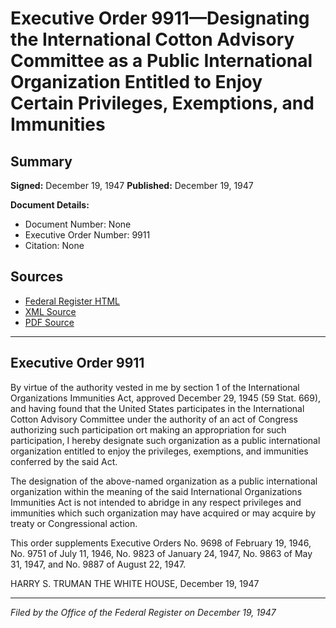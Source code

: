 # Executive Order 9911—Designating the International Cotton Advisory Committee as a Public International Organization Entitled to Enjoy Certain Privileges, Exemptions, and Immunities

## Summary

**Signed:** December 19, 1947
**Published:** December 19, 1947

**Document Details:**
- Document Number: None
- Executive Order Number: 9911
- Citation: None

## Sources
- [Federal Register HTML](https://www.presidency.ucsb.edu/documents/executive-order-9911-designating-the-international-cotton-advisory-committee-public)
- [XML Source](None)
- [PDF Source](None)

---

## Executive Order 9911

By virtue of the authority vested in me by section 1 of the International Organizations Immunities Act, approved December 29, 1945 (59 Stat. 669), and having found that the United States participates in the International Cotton Advisory Committee under the authority of an act of Congress authorizing such participation ort making an appropriation for such participation, I hereby designate such organization as a public international organization entitled to enjoy the privileges, exemptions, and immunities conferred by the said Act.

The designation of the above-named organization as a public international organization within the meaning of the said International Organizations Immunities Act is not intended to abridge in any respect privileges and immunities which such organization may have acquired or may acquire by treaty or Congressional action.

This order supplements Executive Orders No. 9698 of February 19, 1946, No. 9751 of July 11, 1946, No. 9823 of January 24, 1947, No. 9863 of May 31, 1947, and No. 9887 of August 22, 1947.

HARRY S. TRUMAN
THE WHITE HOUSE,
December 19, 1947

---

*Filed by the Office of the Federal Register on December 19, 1947*
